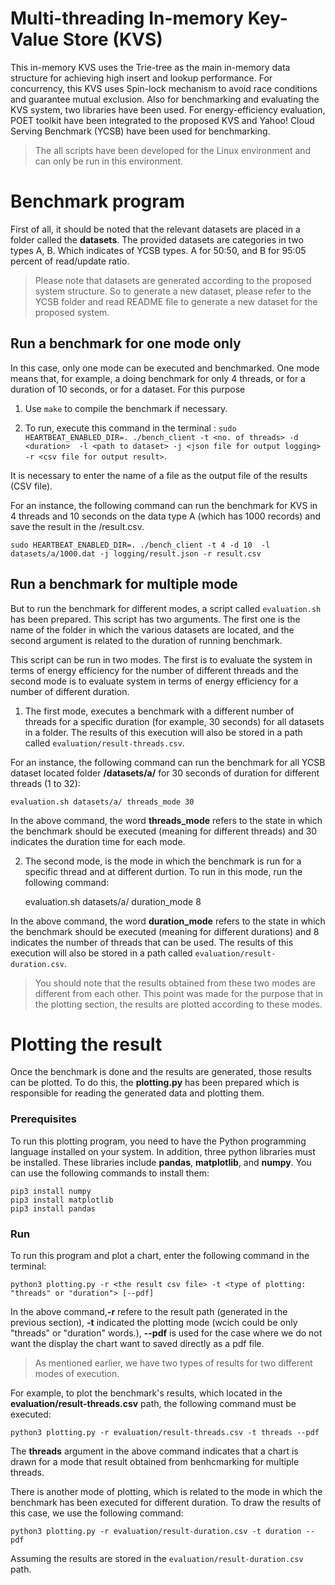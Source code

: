 # Multi-threading In-memory Key-Value Store (KVS)
This in-memory KVS uses the Trie-tree as the main in-memory data structure for achieving high insert and lookup performance. For concurrency, this KVS uses Spin-lock mechanism to avoid race conditions and guarantee mutual exclusion. Also for benchmarking and evaluating the KVS system, two libraries have been used. For energy-efficiency evaluation, POET toolkit have been integrated to the proposed KVS and Yahoo! Cloud Serving Benchmark (YCSB) have been used for benchmarking.

> The all scripts have been developed for the Linux environment and can only be run in this environment.

# Benchmark program
First of all, it should be noted that the relevant datasets are placed in a folder called the **datasets**. The provided datasets are categories in two types A, B. Which indicates of YCSB types. A for 50:50, and B for 95:05 percent of read/update ratio.

> Please note that datasets are generated according to the proposed system structure. So to generate a new dataset, please refer to the YCSB folder and read README file to generate a new dataset for the proposed system.

## Run a benchmark for one mode only
In this case, only one mode can be executed and benchmarked. One mode means that, for example, a doing benchmark for only 4 threads, or for a duration of 10 seconds, or for a dataset. For this purpose

1. Use ```make``` to compile the benchmark if necessary.

2. To run, execute this command in the terminal : 
```sudo HEARTBEAT_ENABLED_DIR=. ./bench_client -t <no. of threads> -d <duration>  -l <path to dataset> -j <json file for output logging> -r <csv file for output result>```.

It is necessary to enter the name of a file as the output file of the results (CSV file).

For an instance, the following command can run the benchmark for KVS in 4 threads and 10 seconds on the data type A (which has 1000 records) and save the result in the /result.csv.

    sudo HEARTBEAT_ENABLED_DIR=. ./bench_client -t 4 -d 10  -l datasets/a/1000.dat -j logging/result.json -r result.csv

## Run a benchmark for multiple mode
But to run the benchmark for different modes, a script called `evaluation.sh` has been prepared. This script has two arguments. The first one is the name of the folder in which the various datasets are located, and the second argument is related to the duration of running benchmark.

This script can be run in two modes. The first is to evaluate the system in terms of energy efficiency for the number of different threads and the second mode is to evaluate system in terms of energy efficiency for a number of different duration.

1. The first mode, executes a benchmark with a different number of threads for a specific duration (for example, 30 seconds) for all datasets in a folder. The results of this execution will also be stored in a path called `evaluation/result-threads.csv`.

For an instance, the following command can run the benchmark for all YCSB dataset located folder **/datasets/a/** for 30 seconds of duration for different threads (1 to 32):

    evaluation.sh datasets/a/ threads_mode 30

In the above command, the word **threads_mode** refers to the state in which the benchmark should be executed (meaning for different threads) and 30 indicates the duration time for each mode.

2. The second mode, is the mode in which the benchmark is run for a specific thread and at different durtion. To run in this mode, run the following command:

    evaluation.sh datasets/a/ duration_mode 8

In the above command, the word **duration_mode** refers to the state in which the benchmark should be executed (meaning for different durations) and 8 indicates the number of threads that can be used. The results of this execution will also be stored in a path called `evaluation/result-duration.csv`.

> You should note that the results obtained from these two modes are different from each other. This point was made for the purpose that in the plotting section, the results are plotted according to these modes.

# Plotting the result
Once the benchmark is done and the results are generated, those results can be plotted. To do this, the **plotting.py** has been prepared which is responsible for reading the generated data and plotting them.

### Prerequisites
To run this plotting program, you need to have the Python programming language installed on your system. In addition, three python libraries must be installed. These libraries include **pandas**, **matplotlib**, and **numpy**. You can use the following commands to install them:

    pip3 install numpy
    pip3 install matplotlib
    pip3 install pandas

### Run
To run this program and plot a chart, enter the following command in the terminal:

    python3 plotting.py -r <the result csv file> -t <type of plotting: "threads" or "duration"> [--pdf]

In the above command,**-r** refere to the result path (generated in the previous section), **-t** indicated the plotting mode (wcich could be only "threads" or "duration" words.), **--pdf** is used for the case where we do not want the display the chart want to saved directly as a pdf file.

> As mentioned earlier, we have two types of results for two different modes of execution.

For example, to plot the benchmark's results, which located in the **evaluation/result-threads.csv** path, the following command must be executed:

    python3 plotting.py -r evaluation/result-threads.csv -t threads --pdf

The **threads** argument in the above command indicates that a chart is drawn for a mode that result obtained from benhcmarking for multiple threads.

There is another mode of plotting, which is related to the mode in which the benchmark has been executed for different duration. To draw the results of this case, we use the following command:

    python3 plotting.py -r evaluation/result-duration.csv -t duration --pdf

Assuming the results are stored in the `evaluation/result-duration.csv` path.